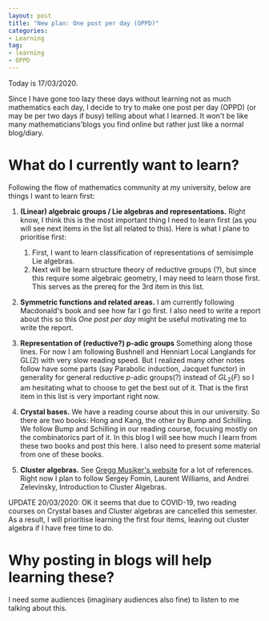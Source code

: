 ```yaml
---
layout: post
title: "New plan: One post per day (OPPD)"
categories: 
- Learning
tag: 
- learning
- OPPD
---
```


Today is 17/03/2020. 

Since I have gone too lazy these days without learning not as much mathematics
each day, I decide to try to make one post per day (OPPD) (or may be per two days 
if busy) telling about what I learned. It won't be like many mathematicians'blogs
you find online but rather just like a normal blog/diary. 

# What do I currently want to learn?

Following the flow of mathematics community at my university, 
below are things I want to learn first:

1. **(Linear) algebraic groups / Lie algebras and representations.** 
Right know, I think this is the most important thing I need to 
learn first (as you will see next items in the list all related 
to this). Here is what I plane to prioritise first:
    1. First, I want to learn classification of representations 
of semisimple Lie algebras. 
    2. Next will be learn structure theory of reductive groups (?), 
but since this require some algebraic geometry, I may need to 
learn those first. This serves as the prereq for the 3rd item 
in this list.  

2. **Symmetric functions and related areas.** I am currently following 
Macdonald's book and see how far I go first. I also need to write 
a report about this so this _One post per day_ might be useful 
motivating me to write the report. 

3. **Representation of (reductive?) p-adic groups** Something 
along those lines. For now I am following Bushnell and Henniart 
Local Langlands for GL(2) with very slow reading speed. But I 
realized many other notes follow have some parts (say Parabolic induction, 
Jacquet functor) in generality for general reductive $p$-adic groups(?)
instead of $GL_2(F)$ so I am hesitating what to choose to get the 
best out of it. That is the first item in this list is very 
important right now. 

4. **Crystal bases.** We have a reading course about this in our university. 
So there are two books: Hong and Kang, the other by Bump and Schilling. 
We follow Bump and Schilling in our reading course, focusing mostly 
on the combinatorics part of it. In this blog I will see how much 
I learn from these two books and post this here. I also need to present 
some material from one of these books. 

5. **Cluster algebras.** See [Gregg Musiker's website](http://www-users.math.umn.edu/~musiker/)
for a lot of references. Right now I plan to follow Sergey Fomin, Laurent Williams, and 
Andrei Zelevinsky, Introduction to Cluster Algebras. 

UPDATE 20/03/2020: OK it seems that due to COVID-19, two reading courses
on Crystal bases and Cluster algebras are cancelled this semester.
As a result, I will prioritise learning the first four items,
leaving out cluster algebra if I have free time to do. 

# Why posting in blogs will help learning these?

I need some audiences (imaginary audiences also fine) to listen to me 
talking about this. 